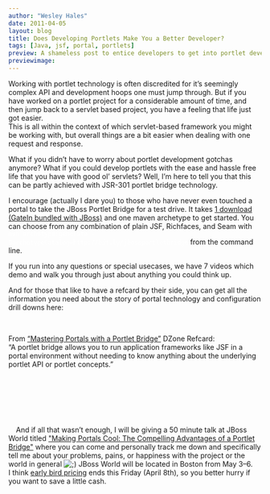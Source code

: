 ```yaml
---
author: "Wesley Hales"
date: 2011-04-05
layout: blog
title: Does Developing Portlets Make You a Better Developer?
tags: [Java, jsf, portal, portlets]
preview: A shameless post to entice developers to get into portlet development with the JBoss Portlet Bridge.
previewimage:
---
```


<p><p>Working with portlet technology is often discredited for it’s seemingly complex <span class="caps">API</span> and development hoops one must jump through. But if you have worked on a portlet project for a considerable amount of time, and then jump back to a servlet based project, you have a feeling that life just got easier.<br /> 
This is all within the context of which servlet-based framework you might be working with, but overall things are a bit easier when dealing with one request and response.</p></p> 

<p><p>What if you didn’t have to worry about portlet development gotchas anymore? What if you could develop portlets with the ease and hassle free life that you have with good ol’ servlets? Well, I’m here to tell you that this can be partly achieved with JSR-301 portlet bridge technology.</p></p> 

<p><p>I encourage (actually I dare you) to those who have never even touched a portal to take the JBoss Portlet Bridge for a test drive. It takes <a href="http://downloads.sourceforge.net/project/jboss/GateIn/Portal/3.1.0-FINAL/GateIn-3.1.0-FINAL-jbossas.zip">1 download (GateIn bundled with JBoss)</a> and one maven archetype to get started. You can choose from any combination of plain <span class="caps">JSF</span>, Richfaces, and Seam with<br /> 
<code style="color:white">mvn archetype:generate -DarchetypeCatalog=http://bit.ly/jbossportletbridge</code> from the command line.<br /> 
<img src="/images/jroller/jbw2011/archetype.gif" alt=""/></p></p> 

<p><p>If you run into any questions or special usecases, we have 7 videos which demo and walk you through just about anything you could think up.<br /> 
<a href="http://vimeo.com/wesleyhales/videos/sort:date"><img src="/images/jroller/jbw2011/vimeo.gif" alt="" align="center"/></a></p></p> 

<p><p><a href="http://refcardz.dzone.com/refcardz/mastering-portals-portlet"><img src="/images/jroller/jbw2011/refcard.gif" alt="" align="right"/></a>And for those that like to have a refcard by their side, you can get all the information you need about the story of portal technology and configuration drill downs here: </p><br /> 
<p>From <a href="http://refcardz.dzone.com/refcardz/mastering-portals-portlet">“Mastering Portals with a Portlet Bridge”</a> DZone Refcard:<br /> 
“A portlet bridge allows you to run application frameworks like <span class="caps">JSF</span> in a portal environment without needing to know anything about the underlying portlet <span class="caps">API</span> or portlet concepts.”<br /> 
</p><br /> 
<br/><br /> 
<p><br /> 
<a href="http://www.redhat.com/summit/sessions/jboss.html"><img src="/images/jroller/jbw2011/jbw-2011.gif" alt="" align="left" style="margin:0 15px 25px 0"/></a><br /> 
And if all that wasn’t enough, I will be giving a 50 minute talk at JBoss World titled <a href="http://www.redhat.com/summit/sessions/jboss.html">"Making Portals Cool: The Compelling Advantages of a Portlet Bridge"</a> where you can come and personally track me down and specifically tell me about your problems, pains, or happiness with the project or the world in general <img src="http://www.jroller.com/images/smileys/wink.gif" class="smiley" alt=";)" title=";)" /> JBoss World will be located in Boston from May 3&#8211;6.<br /> 
I think <a href="http://www.redhat.com/summit/rates/">early bird pricing</a> ends this Friday (April 8th), so you better hurry if you want to save a little cash.</p> 

<p></p></p>
